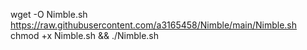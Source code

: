 wget -O Nimble.sh https://raw.githubusercontent.com/a3165458/Nimble/main/Nimble.sh chmod +x Nimble.sh && ./Nimble.sh
